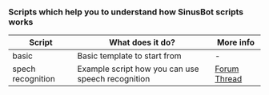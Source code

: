 ### Scripts which help you to understand how SinusBot scripts works

|  Script |  What does it do? | More info |
|---|---|---|
| basic | Basic template to start from | - |
| spech recognition | Example script how you can use speech recognition | [Forum Thread](https://forum.sinusbot.com/threads/using-speech-recognition.1693/) |
